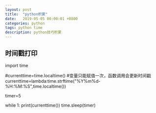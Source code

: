 ```yaml
---
layout: post
title:  "python积累"
date:   2019-05-05 00:00:01 +0800
categories: python
tags: python time
description: python技巧积累
---
```

## 时间戳打印
  import time

  #currenttime=time.localtime() #变量只能赋值一次，函数调用会更新时间戳
  currenttime=lambda:time.strftime("%Y%m%d-%H:%M:%S",time.localtime())

  timer=5

  while 1:
	   print(currenttime())
     time.sleep(timer)
